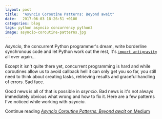 ```yaml
---
layout: post
title:  "Asyncio Coroutine Patterns: Beyond await"
date:   2017-06-03 18:26:51 +0100
categories: blog
tags: python asyncio concurrency python3
image: asyncio-coroutine-patterns.jpg
---
```


*Asyncio*, the concurrent Python programmer's dream, write borderline synchronous code and let Python work out the rest, it's [`import antigravity`](http://xkcd.com/353/) all over again...

Except it isn't quite there yet, concurrent programming is hard and while coroutines allow us to avoid callback hell it can only get you so far, you still need to think about creating tasks, retrieving results and graceful handling of errors. Sad face.

Good news is all of that is possible in *asyncio*. Bad news is it's not always immediately obvious what wrong and how to fix it. Here are a few patterns I've noticed while working with *asyncio*.

Continue reading [*Asyncio Coroutine Patterns: Beyond await* on Medium](https://medium.com/python-pandemonium/asyncio-coroutine-patterns-beyond-await-a6121486656f)